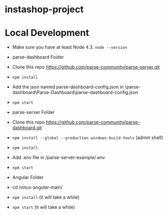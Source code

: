 # instashop-project

# Local Development

* Make sure you have at least Node 4.3. `node --version`

* parse-dashboard Folder
* Clone this repo https://github.com/parse-community/parse-server.git
* `npm install`
* Add the json named parse-dashboard-config.json  in \parse-dashboard\Parse-Dashboard\parse-dashboard-config.json
* `npm start`


* parse-server Folder
* Clone this repo https://github.com/parse-community/parse-dashboard.git
* `npm install --global --production windows-build-tools` (admin shell)
* `npm install`
* Add .env file in /parse-server-example/.env
* `npm start`

* Angular Folder
* cd notus-angular-main/
* `npm install` (it will take a while)
* `npm start` (it will take a while)
